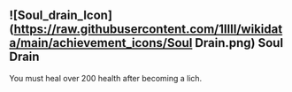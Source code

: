 ## ![Soul_drain_Icon](https://raw.githubusercontent.com/1IlIl/wikidata/main/achievement_icons/Soul Drain.png) Soul Drain


You must heal over 200 health after becoming a lich.
